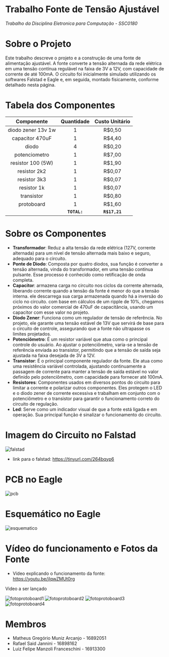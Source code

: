 # Trabalho Fonte de Tensão Ajustável

*Trabalho da Disciplina Eletronica para Computação - SSC0180*

# Sobre o Projeto
Este trabalho descreve o projeto e a construção de uma fonte de alimentação ajustável. A fonte converte a tensão alternada da rede elétrica em uma tensão contínua regulável na faixa de 3V a 12V, com capacidade de corrente de até 100mA. O circuito foi inicialmente simulado utilizando os softwares Falstad e Eagle e, em seguida, montado fisicamente, conforme detalhado nesta página.

# Tabela dos Componentes
| Componente | Quantidade | Custo Unitário |
| :----: | :----: | :----: |
|diodo zener 13v 1w|1|R$0,50|
|capacitor 470uF|1|R$4,40|
|diodo|4|R$0,20|
|potenciometro|1|R$7,00|
|resistor 100 (5W)|1|R$1,90|
|resistor 2k2|1|R$0,07|
|resistor 3k3|1|R$0,07|
|resistor 1k|1|R$0,07|
|transistor|1|R$0,80|
|protoboard|1|R$1,60|
| | **`TOTAL:`** | **`R$17,21`** |

# Sobre os Componentes
- **Transformador**: Reduz a alta tensão da rede elétrica (127V, corrente alternada) para um nível de tensão alternada mais baixo e seguro, adequado para o circuito.
- **Ponte de Diodo**: Composta por quatro diodos, sua função é converter a tensão alternada, vinda do transformador, em uma tensão contínua pulsante. Esse processo é conhecido como retificação de onda completa.
- **Capacitor**: armazena carga no circuito nos ciclos da corrente alternada, liberando corrente quando a tensão da fonte é menor do que a tensão interna. ele descarrega sua carga armazenada quando há a inversão do ciclo no circuito. com base em cálculos de um ripple de 10%, chegamos próximos do valor comercial de 470uF de capacitância, usando um capacitor com esse valor no projeto.
- **Diodo Zener**: Funciona como um regulador de tensão de referência. No projeto, ele garante uma tensão estável de 13V que servirá de base para o circuito de controle, assegurando que a fonte não ultrapasse os limites projetados.
- **Potenciômetro**: É um resistor variável que atua como o principal controle do usuário. Ao ajustar o potenciômetro, varia-se a tensão de referência enviada ao transistor, permitindo que a tensão de saída seja ajustada na faixa desejada de 3V a 12V.
- **Transistor**: É o principal componente regulador da fonte. Ele atua como uma resistência variável controlada, ajustando continuamente a passagem de corrente para manter a tensão de saída estável no valor definido pelo potenciômetro, com capacidade para fornecer até 100mA.
- **Resistores**: Componentes usados em diversos pontos do circuito para limitar a corrente e polarizar outros componentes. Eles protegem o LED e o diodo zener de corrente excessiva e trabalham em conjunto com o potenciômetro e o transistor para garantir o funcionamento correto do circuito de regulação.
- **Led**: Serve como um indicador visual de que a fonte está ligada e em operação. Sua principal função é sinalizar o funcionamento do circuito.

# Imagem do Circuito no Falstad
![falstad](falstad.jpeg)
   - link para o falstad: https://tinyurl.com/264bqyp6

# PCB no Eagle
![pcb](pcb.jpeg)

# Esquemático no Eagle
![esquematico](esquematico.jpeg)

# Vídeo do funcionamento e Fotos da Fonte
- Vídeo explicando o funcionamento da fonte: https://youtu.be/jIqwZMUt0rg

Video a ser lançado

![fotoprotoboard1](fonte1.jpeg)
![fotoprotoboard2](fonte2.jpeg)
![fotoprotoboard3](fonte3.jpeg)
![fotoprotoboard4](fonte4.jpeg)


# Membros
- Matheus Gregório Muniz Arcanjo - 16892051
- Rafael Said Jannini - 16898162
- Luiz Felipe Manzoli Franceschini - 16913300
